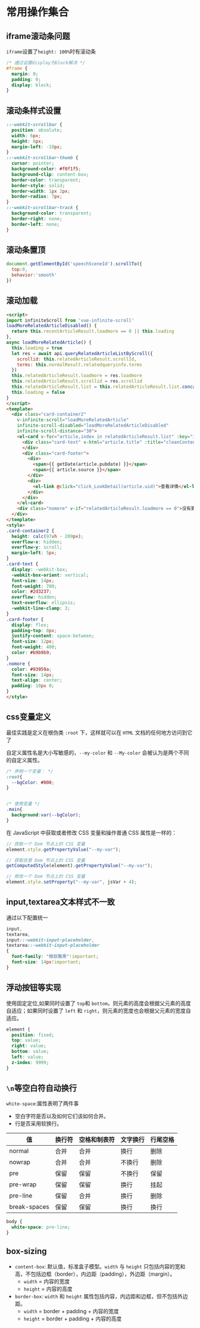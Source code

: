 # 常用操作集合

## iframe滚动条问题

`iframe`设置了`height: 100%`时有滚动条

```css
/* 通过设置display为block解决 */
#frame {
  margin: 0;
  padding: 0;
  display: block;
}
```

## 滚动条样式设置

```css
::-webkit-scrollbar {
  position: absolute;
  width: 6px;
  height: 6px;
  margin-left: -10px;
}
::-webkit-scrollbar-thumb {
  cursor: pointer;
  background-color: #f0f1f5;
  background-clip: content-box;
  border-color: transparent;
  border-style: solid;
  border-width: 1px 2px;
  border-radius: 7px;
}
::-webkit-scrollbar-track {
  background-color: transparent;
  border-right: none;
  border-left: none;
}
```

## 滚动条置顶

```js
document.getElementById('speechSceneId').scrollTo({
  top:0,
  behavior:'smooth'
})
```

## 滚动加载

```html
<script>
import infiniteScroll from 'vue-infinite-scroll'
loadMoreRelatedArticleDisabled() {
  return this.recentArticleResult.loadmore == 0 || this.loading
},
async loadMoreRelatedArticle() {
  this.loading = true
  let res = await api.queryRelatedArticleListByScroll({
    scrollid: this.relatedArticleResult.scrollId,
    terms: this.normalResult.relatedqueryinfo.terms
  })
  this.relatedArticleResult.loadmore = res.loadmore
  this.relatedArticleResult.scrollid = res.scrollid
  this.relatedArticleResult.list = this.relatedArticleResult.list.concat(res.list)
  this.loading = false
}
</script>
<template>
  <div class="card-container2"
    v-infinite-scroll="loadMoreRelatedArticle" 
    infinite-scroll-disabled="loadMoreRelatedArticleDisabled"
    infinite-scroll-distance="30">
    <el-card v-for="article,index in relatedArticleResult.list" :key="index">
      <div class="card-text" v-html="article.title" :title="cleanContent(article.title)">
      </div>
      <div class="card-footer">
        <div>
          <span>{{ getDate(article.pubdate) }}</span>
          <span>{{ article.source }}</span>
        </div>
        <div>
          <el-link @click="click_LookDetail(article.uid)">查看详情</el-link>
        </div>
      </div>
    </el-card>
    <div class="nomore" v-if="relatedArticleResult.loadmore == 0">没有更多数据</div>
  </div>
</template>
<style>
.card-container2 {
  height: calc(97vh - 209px);
  overflow-x: hidden;
  overflow-y: scroll;
  margin-left: 5px;
}
.card-text {
  display: -webkit-box;
  -webkit-box-orient: vertical;
  font-size: 14px;
  font-weight: 700;
  color: #2d3237;
  overflow: hidden;
  text-overflow: ellipsis;
  -webkit-line-clamp: 3;
}
.card-footer {
  display: flex;
  padding-top: 8px;
  justify-content: space-between;
  font-size: 12px;
  font-weight: 400;
  color: #b9b9b9;
}
.nomore {
  color: #93959a;
  font-size: 14px;
  text-align: center;
  padding: 10px 0;
}
</style>
```

## css变量定义

最佳实践是定义在根伪类 `:root` 下，这样就可以在 `HTML` 文档的任何地方访问到它了

自定义属性名是大小写敏感的，`--my-color` 和 `--My-color` 会被认为是两个不同的自定义属性。

```css
/* 声明一个变量： */
:root{
  --bgColor: #000;
}


/* 使用变量 */
.main{
  background:var(--bgColor);
}
```

在 JavaScript 中获取或者修改 CSS 变量和操作普通 CSS 属性是一样的：

```js
// 获取一个 Dom 节点上的 CSS 变量
element.style.getPropertyValue("--my-var");

// 获取任意 Dom 节点上的 CSS 变量
getComputedStyle(element).getPropertyValue("--my-var");

// 修改一个 Dom 节点上的 CSS 变量
element.style.setProperty("--my-var", jsVar + 4);
```

## input,textarea文本样式不一致

通过以下配置统一
```css
input,
textarea,
input::-webkit-input-placeholder,
textarea::-webkit-input-placeholder
{
  font-family: "微软雅黑"!important;
  font-size: 14px!important;
}
```

## 浮动按钮等实现

使用固定定位,如果同时设置了 `top`和 `bottom`，则元素的高度会根据父元素的高度自适应；如果同时设置了 `left` 和 `right`，则元素的宽度也会根据父元素的宽度自适应。

```css
element {
  position: fixed;
  top: value;
  right: value;
  bottom: value;
  left: value;
  z-index: 9999;
}
```

## `\n`等空白符自动换行

`white-space`:属性表明了两件事

* 空白字符是否以及如何它们该如何合并。
* 行是否采用软换行。

值|换行符|空格和制表符|文字换行|行尾空格
---|----|----|---|---
normal|合并|合并|换行|删除
nowrap|合并|合并|不换行|删除
pre|保留|保留|不换行|保留
pre-wrap|保留|保留|换行|挂起
pre-line|保留|合并|换行|删除
break-spaces|保留|保留|换行|换行

```css
body {
  white-space: pre-line;
}
```

## box-sizing

* `content-box`: 默认值，标准盒子模型。`width` 与 `height` 只包括内容的宽和高，不包括边框（border），内边距（padding），外边距（margin）。
    * `width` = 内容的宽度
    * `height` = 内容的高度
* `border-box`: `width` 和 `height` 属性包括内容，内边距和边框，但不包括外边距。
    * `width` = border + padding + 内容的宽度
    * `height` = border + padding + 内容的高度